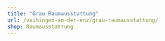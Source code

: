```yaml
---
title: "Grau Raumausstattung"
url: /vaihingen-an-der-enz/grau-raumausstattung/
shop: Raumausstattung
---
```

